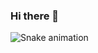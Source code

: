 ### Hi there 👋

![Snake animation](https://github.com/rafaballerini/ArthurPrestes/blob/output/github-contribution-grid-snake.svg)
